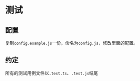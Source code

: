 # 测试

## 配置

复制`config.example.js`一份，命名为`config.js`，修改里面的配置。

## 约定

所有的测试用例文件以`.test.ts`、`.test.js`结尾
